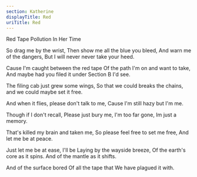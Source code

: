 ```yaml
---
section: Katherine
displayTitle: Red
uriTitle: Red
---
```


Red Tape Pollution In Her Time

So drag me by the wrist,
Then show me all the blue you bleed,
And warn me of the dangers,
But I will never never take your heed.

Cause I'm caught between the red tape
Of the path I'm on and want to take,
And maybe had you filed it under
Section B I'd see.

The filing cab just grew some wings,
So that we could breaks the chains,
and we could maybe set it free.

And when it flies, please don't talk to me,
Cause I'm still hazy but I'm me.

Though if I don't recall,
Please just bury me, I'm too far gone,
Im just a memory.

That's killed my brain and taken me,
So please feel free to set me free,
And let me be at peace.

Just let me be at ease, I'll be
Laying by the wayside breeze,
Of the earth's core as it spins.
And of the mantle as it shifts.

And of the surface bored
Of all the tape that
We have plagued it with.